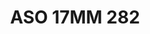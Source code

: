 ---
title: ASO 17MM 282
date: 
draft: false

# descripcion
description : Anillo de plata 925.

materials: Plata 997

color: 

dimensions: 17mm diámetro

code: 05-23-1671

type: "Anillos"

categories: []

price: $5.320,00

price_eftvo: $4.520,00

# Images
# first image will be shown in the product page
images:
  # - image: "images/path_to_image"
  # La ubicacion de las imagenes es imagenes/Anillos/Anillos.Solo Plata/05-23-1671-aso-17mm-282
  - image: "./images/anillos/solo_plata/05-23-1671-aso-17mm-282.jpg"
---